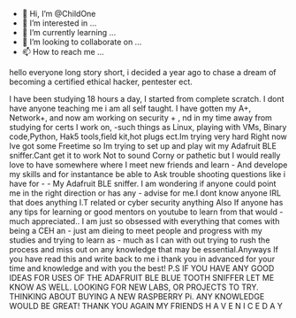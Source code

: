 - 👋 Hi, I’m @ChildOne
- 👀 I’m interested in ...
- 🌱 I’m currently learning ...
- 💞️ I’m looking to collaborate on ...
- 📫 How to reach me ...

<!---
ChildOne/ChildOne is a ✨ special ✨ repository because its `README.md` (this file) appears on your GitHub profile.
You can click the Preview link to take a look at your changes.
--->
hello everyone long story short, i decided a year ago to chase a dream of becoming a certified ethical hacker, pentester ect. 

I have been studying 18 hours a day, I started from complete scratch. I dont have anyone teaching me i am all self taught. 
 I have gotten my A+, Network+, and now am  working on security + , nd in my time away from studying for certs I work on, 
   -such things as Linux, playing with VMs, Binary code,Python, Hak5 tools,field kit,hot plugs ect.Im trying very hard
     Right now Ive got some Freetime so Im trying to set up and play wit my Adafruit BLE sniffer.Cant get it to work
       Not to sound Corny or pathetic but I would really love to have somewhere where I meet new friends and learn
        - And develope my skills and for instantance be able to Ask trouble shooting questions like i have for -
          - My Adafruit BLE sniffer. I am wondering if anyone could point me in the right direction or has any 
            - advise for me.I dont know anyone IRL that does anything I.T related or cyber security anything
               Also If anyone has any tips for learning or good mentors on youtube to learn from that would
                 -much appreciated.. I am just so obsessed with everything that comes with being a CEH an
                   - just am dieing to meet people and progress with my studies and trying to learn as -
                       much as I can with out trying to rush the process and miss out on any knowledge 
                         that may  be essential.Anyways If you have read this and write back to me i 
                           thank you in advanced for your time and knowledge and with you the best!
                               P.S  IF  YOU  HAVE  ANY  GOOD  IDEAS  FOR  USES OF  THE  ADAFRUIT
                                  BLE  BLUE TOOTH SNIFFER LET ME KNOW AS WELL. LOOKING FOR NEW
                                     LABS,  OR  PROJECTS  TO  TRY.  THINKING  ABOUT  BUYING 
                                         A  NEW  RASPBERRY  Pi.  ANY  KNOWLEDGE  WOULD BE 
                                              GREAT!   THANK   YOU   AGAIN  MY  FRIENDS
                                                 H  A  V  E    N  I  C  E    D  A  Y 

